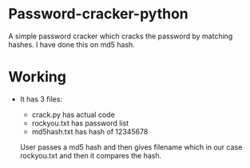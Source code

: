 # Password-cracker-python

A simple password cracker which cracks the password by matching hashes.
I have done this on md5 hash.

# Working
* It has 3 files:
  - crack.py has actual code
  - rockyou.txt has password list
  - md5hash.txt has hash of 12345678
  
  User passes a md5 hash and then gives filename which in our case rockyou.txt and then it
  compares the hash.
